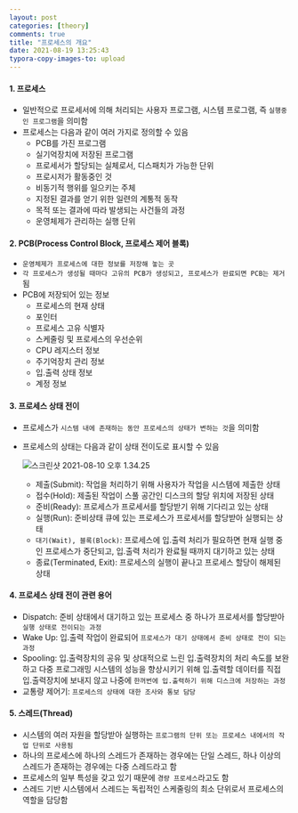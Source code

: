 ```yaml
---
layout: post
categories: [theory]
comments: true
title: "프로세스의 개요"
date: 2021-08-19 13:25:43
typora-copy-images-to: upload
---
```


#### 1. 프로세스

- 일반적으로 프로세서에 의해 처리되는 사용자 프로그램, 시스템 프로그램, 즉 `실행중인 프로그램`을 의미함
- 프로세스는 다음과 같이 여러 가지로 정의할 수 있음
  - PCB를 가진 프로그램
  - 실기억장치에 저장된 프로그램
  - 프로세서가 할당되는 실체로서, 디스패치가 가능한 단위
  - 프로시저가 활동중인 것
  - 비동기적 행위를 일으키는 주체
  - 지정된 결과를 얻기 위한 일련의 계통적 동작
  - 목적 또는 결과에 따라 발생되는 사건들의 과정
  - 운영체제가 관리하는 실행 단위

#### 2. PCB(Process Control Block, 프로세스 제어 블록)

- `운영체제가 프로세스에 대한 정보를 저장해 놓는 곳`
- `각 프로세스가 생성될 때마다 고유의 PCB가 생성되고, 프로세스가 완료되면 PCB는 제거`됨
- PCB에 저장되어 있는 정보
  - 프로세스의 현재 상태
  - 포인터
  - 프로세스 고유 식별자
  - 스케줄링 및 프로세스의 우선순위
  - CPU 레지스터 정보
  - 주기억장치 관리 정보
  - 입.출력 상태 정보
  - 계정 정보

#### 3. 프로세스 상태 전이

- 프로세스가 `시스템 내에 존재하는 동안 프로세스의 상태가 변하는 것`을 의미함

- 프로세스의 상태는 다음과 같이 상태 전이도로 표시할 수 있음

  ![스크린샷 2021-08-10 오후 1.34.25](https://tva1.sinaimg.cn/large/008i3skNgy1gtbl4oeq1uj30sq0a0401.jpg)

  - 제출(Submit): 작업을 처리하기 위해 사용자가 작업을 시스템에 제출한 상태
  - 접수(Hold): 제출된 작업이 스풀 공간인 디스크의 할당 위치에 저장된 상태
  - 준비(Ready): 프로세스가 프로세서를 할당받기 위해 기다리고 있는 상태
  - 실행(Run): 준비상태 큐에 있는 프로세스가 프로세서를 할당받아 실행되는 상태
  - `대기(Wait), 블록(Block)`: 프로세스에 입.출력 처리가 필요하면 현재 실행 중인 프로세스가 중단되고, 입.출력 처리가 완료될 때까지 대기하고 있는 상태
  - 종료(Terminated, Exit): 프로세스의 실행이 끝나고 프로세스 할당이 해제된 상태

#### 4. 프로세스 상태 전이 관련 용어

- Dispatch: 준비 상태에서 대기하고 있는 프로세스 중 하나가 프로세서를 할당받아 `실행 상태로 전이되는 과정`
- Wake  Up: 입.출력 작업이 완료되어 `프로세스가 대기 상태에서 준비 상태로 전이 되는 과정`
- Spooling: 입.출력장치의 공유 및 상대적으로 느린 입.출력장치의 처리 속도를 보완하고 다중 프로그래밍 시스템의 성능을 향상시키기 위해 입.출력할 데이터를 직접 입.출력장치에 보내지 않고 나중에 `한꺼번에 입.출력하기 위해 디스크에 저장하는 과정`
- 교통량 제어기: `프로세스의 상태에 대한 조사와 통보 담당`

#### 5. 스레드(Thread)

- 시스템의 여러 자원을 할당받아 실행하는 `프로그램의 단위 또는 프로세스 내에서의 작업 단위로 사용됨`
- 하나의 프로세스에 하나의 스레드가 존재하는 경우에는 단일 스레드, 하나 이상의 스레드가 존재하는 경우에는 다중 스레드라고 함
- 프로세스의 일부 특성을 갖고 있기 때문에 `경량 프로세스`라고도 함
- 스레드 기반 시스템에서 스레드는 독립적인 스케줄링의 최소 단위로서 프로세스의 역할을 담당함



